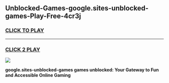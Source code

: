 
## Unblocked-Games-google.sites-unblocked-games-Play-Free-4cr3j
<h3>
<a href="https://premium76.site?title=google.sites-unblocked-games&ref=10A">CLICK TO PLAY</a></h3>
<hr>

<h3>
<a href="https://premium76.site?title=google.sites-unblocked-games&ref=10A">CLICK 2 PLAY</a>
  
</h3>

<a href="https://premium76.site?title=google.sites-unblocked-games&ref=10A"><img src="https://clearcache.store/games.png"></a>


**google.sites-unblocked-games games unblocked: Your Gateway to Fun and Accessible Online Gaming**
